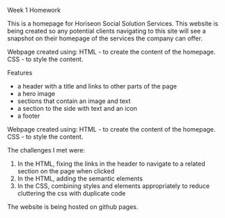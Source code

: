 Week 1 Homework

This is a homepage for Horiseon Social Solution Services. This website is being created so any potential clients navigating to this site will see a snapshot on their homepage of the services the company can offer.

Webpage created using:
HTML - to create the content of the homepage. 
CSS -  to style the content.

Features
* a header with a title and links to other parts of the page
* a hero image
* sections that contain an image and text
* a section to the side with text and an icon
* a footer

Webpage created using:
HTML - to create the content of the homepage. 
CSS -  to style the content.

The challenges I met were:
1. In the HTML, fixing the links in the header to navigate to a related section on the page when clicked
2. In the HTML, adding the semantic elements
3. In the CSS, combining styles and elements appropriately to reduce cluttering the css with duplicate code

The website is being hosted on github pages.